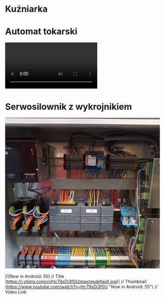 # Kuźniarka

# Automat tokarski
![AT film](Automat_tokarski/Automat_tokarski.mp4)

# Serwosilownik z wykrojnikiem

![Podajnik do wirth](Podajnik_do_Wirth/Podajnik_do_Wirth.jpg)



[![Now in Android: 55]          // Title
(https://i.ytimg.com/vi/Hc79sDi3f0U/maxresdefault.jpg)] // Thumbnail
(https://www.youtube.com/watch?v=Hc79sDi3f0U "Now in Android: 55")    // Video Link